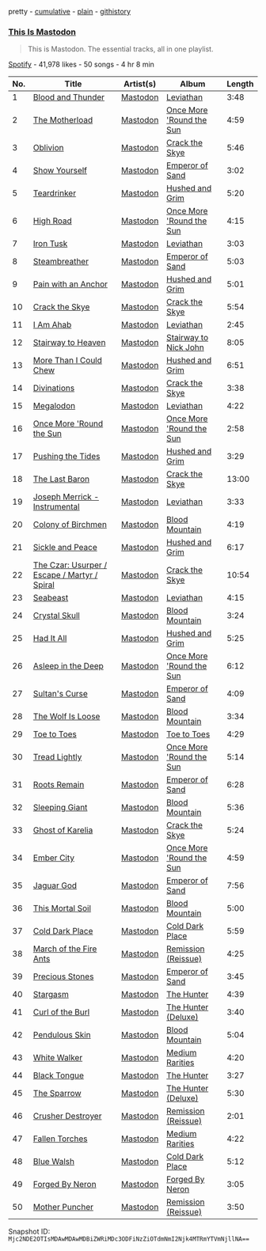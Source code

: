 pretty - [cumulative](/playlists/cumulative/37i9dQZF1DZ06evO0UB5PW.md) - [plain](/playlists/plain/37i9dQZF1DZ06evO0UB5PW) - [githistory](https://github.githistory.xyz/mackorone/spotify-playlist-archive/blob/main/playlists/plain/37i9dQZF1DZ06evO0UB5PW)

### [This Is Mastodon](https://open.spotify.com/playlist/37i9dQZF1DZ06evO0UB5PW)

> This is Mastodon\. The essential tracks, all in one playlist.

[Spotify](https://open.spotify.com/user/spotify) - 41,978 likes - 50 songs - 4 hr 8 min

| No. | Title | Artist(s) | Album | Length |
|---|---|---|---|---|
| 1 | [Blood and Thunder](https://open.spotify.com/track/3jagGO7eHHuaD53ibehkux) | [Mastodon](https://open.spotify.com/artist/1Dvfqq39HxvCJ3GvfeIFuT) | [Leviathan](https://open.spotify.com/album/6khFoLWnJZDQvZ7Pijym3b) | 3:48 |
| 2 | [The Motherload](https://open.spotify.com/track/6EF0xhfKtQNqUPz2mnE5BD) | [Mastodon](https://open.spotify.com/artist/1Dvfqq39HxvCJ3GvfeIFuT) | [Once More 'Round the Sun](https://open.spotify.com/album/7mEkBi9a2p2f1WQbnH8Qk5) | 4:59 |
| 3 | [Oblivion](https://open.spotify.com/track/4Ynr1SPCeUI0W0YPeSFSIK) | [Mastodon](https://open.spotify.com/artist/1Dvfqq39HxvCJ3GvfeIFuT) | [Crack the Skye](https://open.spotify.com/album/2W2nqEKXWBorbq5yvm3jZg) | 5:46 |
| 4 | [Show Yourself](https://open.spotify.com/track/1dfHpGeaXunLRNvzSZOZtc) | [Mastodon](https://open.spotify.com/artist/1Dvfqq39HxvCJ3GvfeIFuT) | [Emperor of Sand](https://open.spotify.com/album/1VzmKgEG38fsUBZVe15wuF) | 3:02 |
| 5 | [Teardrinker](https://open.spotify.com/track/7z7A9g6N2prBVa0baThmGq) | [Mastodon](https://open.spotify.com/artist/1Dvfqq39HxvCJ3GvfeIFuT) | [Hushed and Grim](https://open.spotify.com/album/5xnZl7sdxxIb4rkDcbD4IC) | 5:20 |
| 6 | [High Road](https://open.spotify.com/track/4coYVm83MTdcEKlWcbU4Zh) | [Mastodon](https://open.spotify.com/artist/1Dvfqq39HxvCJ3GvfeIFuT) | [Once More 'Round the Sun](https://open.spotify.com/album/7mEkBi9a2p2f1WQbnH8Qk5) | 4:15 |
| 7 | [Iron Tusk](https://open.spotify.com/track/7zF8QWnnpQ1xNTWmCdsQCX) | [Mastodon](https://open.spotify.com/artist/1Dvfqq39HxvCJ3GvfeIFuT) | [Leviathan](https://open.spotify.com/album/6khFoLWnJZDQvZ7Pijym3b) | 3:03 |
| 8 | [Steambreather](https://open.spotify.com/track/4Ut80ggQbyiJN2pGCs7VfB) | [Mastodon](https://open.spotify.com/artist/1Dvfqq39HxvCJ3GvfeIFuT) | [Emperor of Sand](https://open.spotify.com/album/1VzmKgEG38fsUBZVe15wuF) | 5:03 |
| 9 | [Pain with an Anchor](https://open.spotify.com/track/4rFC258Osi9vYljhOU0r6u) | [Mastodon](https://open.spotify.com/artist/1Dvfqq39HxvCJ3GvfeIFuT) | [Hushed and Grim](https://open.spotify.com/album/5xnZl7sdxxIb4rkDcbD4IC) | 5:01 |
| 10 | [Crack the Skye](https://open.spotify.com/track/4nwwFLQqopxAL0g2L0Fg0B) | [Mastodon](https://open.spotify.com/artist/1Dvfqq39HxvCJ3GvfeIFuT) | [Crack the Skye](https://open.spotify.com/album/2W2nqEKXWBorbq5yvm3jZg) | 5:54 |
| 11 | [I Am Ahab](https://open.spotify.com/track/0gr97EET1vP85jcFESMYRK) | [Mastodon](https://open.spotify.com/artist/1Dvfqq39HxvCJ3GvfeIFuT) | [Leviathan](https://open.spotify.com/album/6khFoLWnJZDQvZ7Pijym3b) | 2:45 |
| 12 | [Stairway to Heaven](https://open.spotify.com/track/0il7xIzXf94gNmYw2tnsUI) | [Mastodon](https://open.spotify.com/artist/1Dvfqq39HxvCJ3GvfeIFuT) | [Stairway to Nick John](https://open.spotify.com/album/1fifpfPsjplmA61cZcxN1e) | 8:05 |
| 13 | [More Than I Could Chew](https://open.spotify.com/track/50cqylMZEIcdJu3XDm1Tro) | [Mastodon](https://open.spotify.com/artist/1Dvfqq39HxvCJ3GvfeIFuT) | [Hushed and Grim](https://open.spotify.com/album/5xnZl7sdxxIb4rkDcbD4IC) | 6:51 |
| 14 | [Divinations](https://open.spotify.com/track/6HZ8zBamcVKjO46vsLj9vh) | [Mastodon](https://open.spotify.com/artist/1Dvfqq39HxvCJ3GvfeIFuT) | [Crack the Skye](https://open.spotify.com/album/2W2nqEKXWBorbq5yvm3jZg) | 3:38 |
| 15 | [Megalodon](https://open.spotify.com/track/1rLDTmI8quVUsGy9mzrXBx) | [Mastodon](https://open.spotify.com/artist/1Dvfqq39HxvCJ3GvfeIFuT) | [Leviathan](https://open.spotify.com/album/6khFoLWnJZDQvZ7Pijym3b) | 4:22 |
| 16 | [Once More 'Round the Sun](https://open.spotify.com/track/5tWHXNwoIZsSL7qnmsgfpO) | [Mastodon](https://open.spotify.com/artist/1Dvfqq39HxvCJ3GvfeIFuT) | [Once More 'Round the Sun](https://open.spotify.com/album/7mEkBi9a2p2f1WQbnH8Qk5) | 2:58 |
| 17 | [Pushing the Tides](https://open.spotify.com/track/0svFlmFdw4sxlJzsLTXeTo) | [Mastodon](https://open.spotify.com/artist/1Dvfqq39HxvCJ3GvfeIFuT) | [Hushed and Grim](https://open.spotify.com/album/5xnZl7sdxxIb4rkDcbD4IC) | 3:29 |
| 18 | [The Last Baron](https://open.spotify.com/track/6MUc3qu8WOqO7hAY6gdhJY) | [Mastodon](https://open.spotify.com/artist/1Dvfqq39HxvCJ3GvfeIFuT) | [Crack the Skye](https://open.spotify.com/album/2W2nqEKXWBorbq5yvm3jZg) | 13:00 |
| 19 | [Joseph Merrick \- Instrumental](https://open.spotify.com/track/10DrDEatayhTM9dx9FIHSF) | [Mastodon](https://open.spotify.com/artist/1Dvfqq39HxvCJ3GvfeIFuT) | [Leviathan](https://open.spotify.com/album/6khFoLWnJZDQvZ7Pijym3b) | 3:33 |
| 20 | [Colony of Birchmen](https://open.spotify.com/track/6nmsnhkJYvyYu8TheUa0Xf) | [Mastodon](https://open.spotify.com/artist/1Dvfqq39HxvCJ3GvfeIFuT) | [Blood Mountain](https://open.spotify.com/album/1n8QZFcwx5aQ2LIIlj0iYe) | 4:19 |
| 21 | [Sickle and Peace](https://open.spotify.com/track/47RRcu032tugUTX8i6OGlt) | [Mastodon](https://open.spotify.com/artist/1Dvfqq39HxvCJ3GvfeIFuT) | [Hushed and Grim](https://open.spotify.com/album/5xnZl7sdxxIb4rkDcbD4IC) | 6:17 |
| 22 | [The Czar: Usurper / Escape / Martyr / Spiral](https://open.spotify.com/track/2LMjQnKH7sQzOD0l8q6eWz) | [Mastodon](https://open.spotify.com/artist/1Dvfqq39HxvCJ3GvfeIFuT) | [Crack the Skye](https://open.spotify.com/album/2W2nqEKXWBorbq5yvm3jZg) | 10:54 |
| 23 | [Seabeast](https://open.spotify.com/track/4dlsUdGXRe5nkxMIauacJq) | [Mastodon](https://open.spotify.com/artist/1Dvfqq39HxvCJ3GvfeIFuT) | [Leviathan](https://open.spotify.com/album/6khFoLWnJZDQvZ7Pijym3b) | 4:15 |
| 24 | [Crystal Skull](https://open.spotify.com/track/6H6jikiotP4Ygv5oxPGPDW) | [Mastodon](https://open.spotify.com/artist/1Dvfqq39HxvCJ3GvfeIFuT) | [Blood Mountain](https://open.spotify.com/album/1n8QZFcwx5aQ2LIIlj0iYe) | 3:24 |
| 25 | [Had It All](https://open.spotify.com/track/5yOoY69sRaLWyQLkmwhGLi) | [Mastodon](https://open.spotify.com/artist/1Dvfqq39HxvCJ3GvfeIFuT) | [Hushed and Grim](https://open.spotify.com/album/5xnZl7sdxxIb4rkDcbD4IC) | 5:25 |
| 26 | [Asleep in the Deep](https://open.spotify.com/track/6yiFbPkFbHzuzQsEatSc03) | [Mastodon](https://open.spotify.com/artist/1Dvfqq39HxvCJ3GvfeIFuT) | [Once More 'Round the Sun](https://open.spotify.com/album/7mEkBi9a2p2f1WQbnH8Qk5) | 6:12 |
| 27 | [Sultan's Curse](https://open.spotify.com/track/4X5g2t99BTuLQIRdjGw1Fn) | [Mastodon](https://open.spotify.com/artist/1Dvfqq39HxvCJ3GvfeIFuT) | [Emperor of Sand](https://open.spotify.com/album/1VzmKgEG38fsUBZVe15wuF) | 4:09 |
| 28 | [The Wolf Is Loose](https://open.spotify.com/track/4mYpmNDyJv3HEl22hfrDnL) | [Mastodon](https://open.spotify.com/artist/1Dvfqq39HxvCJ3GvfeIFuT) | [Blood Mountain](https://open.spotify.com/album/1n8QZFcwx5aQ2LIIlj0iYe) | 3:34 |
| 29 | [Toe to Toes](https://open.spotify.com/track/7ppgV0Y4cDjNWFtNYmRzsD) | [Mastodon](https://open.spotify.com/artist/1Dvfqq39HxvCJ3GvfeIFuT) | [Toe to Toes](https://open.spotify.com/album/0u1dWanZBy4vkzZnLJZmZ3) | 4:29 |
| 30 | [Tread Lightly](https://open.spotify.com/track/46PDxEshU0SPeKY36Pu3FY) | [Mastodon](https://open.spotify.com/artist/1Dvfqq39HxvCJ3GvfeIFuT) | [Once More 'Round the Sun](https://open.spotify.com/album/7mEkBi9a2p2f1WQbnH8Qk5) | 5:14 |
| 31 | [Roots Remain](https://open.spotify.com/track/5llEJFL6NzKYgMTEb68XtL) | [Mastodon](https://open.spotify.com/artist/1Dvfqq39HxvCJ3GvfeIFuT) | [Emperor of Sand](https://open.spotify.com/album/1VzmKgEG38fsUBZVe15wuF) | 6:28 |
| 32 | [Sleeping Giant](https://open.spotify.com/track/1Ph2EtzV2wW7I4AC2YjoJn) | [Mastodon](https://open.spotify.com/artist/1Dvfqq39HxvCJ3GvfeIFuT) | [Blood Mountain](https://open.spotify.com/album/1n8QZFcwx5aQ2LIIlj0iYe) | 5:36 |
| 33 | [Ghost of Karelia](https://open.spotify.com/track/2VzyWKHUmuxUq7J7I8wbng) | [Mastodon](https://open.spotify.com/artist/1Dvfqq39HxvCJ3GvfeIFuT) | [Crack the Skye](https://open.spotify.com/album/2W2nqEKXWBorbq5yvm3jZg) | 5:24 |
| 34 | [Ember City](https://open.spotify.com/track/6rjuwrocj624fmnVvPTzAP) | [Mastodon](https://open.spotify.com/artist/1Dvfqq39HxvCJ3GvfeIFuT) | [Once More 'Round the Sun](https://open.spotify.com/album/7mEkBi9a2p2f1WQbnH8Qk5) | 4:59 |
| 35 | [Jaguar God](https://open.spotify.com/track/7lGOFEVWK0jzpLMFuR4ANh) | [Mastodon](https://open.spotify.com/artist/1Dvfqq39HxvCJ3GvfeIFuT) | [Emperor of Sand](https://open.spotify.com/album/1VzmKgEG38fsUBZVe15wuF) | 7:56 |
| 36 | [This Mortal Soil](https://open.spotify.com/track/2dqT4WPOLNm9wIRFOAMTLl) | [Mastodon](https://open.spotify.com/artist/1Dvfqq39HxvCJ3GvfeIFuT) | [Blood Mountain](https://open.spotify.com/album/1n8QZFcwx5aQ2LIIlj0iYe) | 5:00 |
| 37 | [Cold Dark Place](https://open.spotify.com/track/23CIAx7uGrtUH5CwRf3BC5) | [Mastodon](https://open.spotify.com/artist/1Dvfqq39HxvCJ3GvfeIFuT) | [Cold Dark Place](https://open.spotify.com/album/6uSD9SU0j8xgQAIxzPg0Fv) | 5:59 |
| 38 | [March of the Fire Ants](https://open.spotify.com/track/5SoTqdQPiBu4XmZyXeNs4M) | [Mastodon](https://open.spotify.com/artist/1Dvfqq39HxvCJ3GvfeIFuT) | [Remission \(Reissue\)](https://open.spotify.com/album/3pVCnqg7COWlaodlNiJIZL) | 4:25 |
| 39 | [Precious Stones](https://open.spotify.com/track/4GPne3vf5okCDszbmeCUZz) | [Mastodon](https://open.spotify.com/artist/1Dvfqq39HxvCJ3GvfeIFuT) | [Emperor of Sand](https://open.spotify.com/album/1VzmKgEG38fsUBZVe15wuF) | 3:45 |
| 40 | [Stargasm](https://open.spotify.com/track/5QMcwznMFieF1zUUElE5TR) | [Mastodon](https://open.spotify.com/artist/1Dvfqq39HxvCJ3GvfeIFuT) | [The Hunter](https://open.spotify.com/album/1PadLnQYelMqqSlPbSEWZ1) | 4:39 |
| 41 | [Curl of the Burl](https://open.spotify.com/track/7hUKxjrojKK6r4wiO3G9iU) | [Mastodon](https://open.spotify.com/artist/1Dvfqq39HxvCJ3GvfeIFuT) | [The Hunter \(Deluxe\)](https://open.spotify.com/album/7GHaFBpmPwSAWaw4rHhVyF) | 3:40 |
| 42 | [Pendulous Skin](https://open.spotify.com/track/5uF9aihxBSiESSz2AeLqD7) | [Mastodon](https://open.spotify.com/artist/1Dvfqq39HxvCJ3GvfeIFuT) | [Blood Mountain](https://open.spotify.com/album/1n8QZFcwx5aQ2LIIlj0iYe) | 5:04 |
| 43 | [White Walker](https://open.spotify.com/track/3jGDbNotjMR5CNaeIg0f1O) | [Mastodon](https://open.spotify.com/artist/1Dvfqq39HxvCJ3GvfeIFuT) | [Medium Rarities](https://open.spotify.com/album/3xeGtowrXCRjPOmZahNAoW) | 4:20 |
| 44 | [Black Tongue](https://open.spotify.com/track/0KdjtHI5Acg6SMoomxQaCb) | [Mastodon](https://open.spotify.com/artist/1Dvfqq39HxvCJ3GvfeIFuT) | [The Hunter](https://open.spotify.com/album/1PadLnQYelMqqSlPbSEWZ1) | 3:27 |
| 45 | [The Sparrow](https://open.spotify.com/track/68LvFcDLqo1cejJi9oVVOV) | [Mastodon](https://open.spotify.com/artist/1Dvfqq39HxvCJ3GvfeIFuT) | [The Hunter \(Deluxe\)](https://open.spotify.com/album/7lObP1GanG65wToWzufQtq) | 5:30 |
| 46 | [Crusher Destroyer](https://open.spotify.com/track/6eULdK9eyByYgMpqH1lBeF) | [Mastodon](https://open.spotify.com/artist/1Dvfqq39HxvCJ3GvfeIFuT) | [Remission \(Reissue\)](https://open.spotify.com/album/3pVCnqg7COWlaodlNiJIZL) | 2:01 |
| 47 | [Fallen Torches](https://open.spotify.com/track/55PBokVAiehQnFfapP54PK) | [Mastodon](https://open.spotify.com/artist/1Dvfqq39HxvCJ3GvfeIFuT) | [Medium Rarities](https://open.spotify.com/album/3xeGtowrXCRjPOmZahNAoW) | 4:22 |
| 48 | [Blue Walsh](https://open.spotify.com/track/60DY0OKJPAtAbXZydBxtXz) | [Mastodon](https://open.spotify.com/artist/1Dvfqq39HxvCJ3GvfeIFuT) | [Cold Dark Place](https://open.spotify.com/album/6uSD9SU0j8xgQAIxzPg0Fv) | 5:12 |
| 49 | [Forged By Neron](https://open.spotify.com/track/0FwJA4tBsAmfWo1QlnX033) | [Mastodon](https://open.spotify.com/artist/1Dvfqq39HxvCJ3GvfeIFuT) | [Forged By Neron](https://open.spotify.com/album/4jdNvSi7ujZEW8KQ3gk1iD) | 3:05 |
| 50 | [Mother Puncher](https://open.spotify.com/track/0mMi2FQIfXbHb8SilRoX8R) | [Mastodon](https://open.spotify.com/artist/1Dvfqq39HxvCJ3GvfeIFuT) | [Remission \(Reissue\)](https://open.spotify.com/album/3pVCnqg7COWlaodlNiJIZL) | 3:50 |

Snapshot ID: `Mjc2NDE2OTIsMDAwMDAwMDBiZWRiMDc3ODFiNzZiOTdmNmI2Njk4MTRmYTVmNjllNA==`
